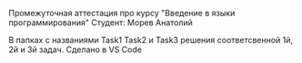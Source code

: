 Промежуточная аттестация про курсу "Введение в языки программирования"
Студент: Морев Анатолий

В папках с названиями Task1 Task2 и Task3 решения соответсвенной 1й, 2й и 3й задач.
Сделано в VS Code
